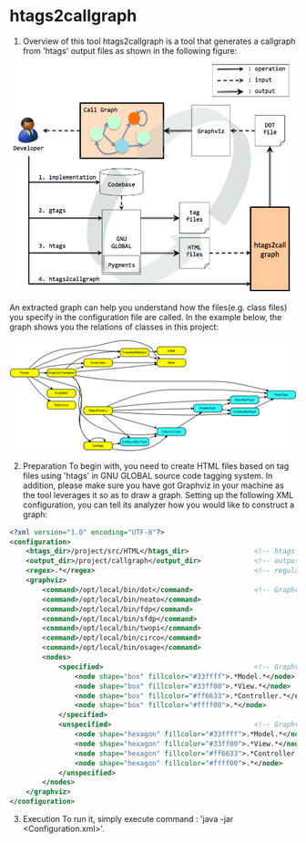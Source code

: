 # htags2callgraph

1. Overview of this tool
 htags2callgraph is a tool that generates a callgraph from 'htags' output files as shown in the following figure:

![Big Picture](https://github.com/hiroki-sawano/htags2callgraph/blob/master/images/big_picture.png)

 An extracted graph can help you understand how the files(e.g. class files) you specify in the configuration file are called. 
 In the example below, the graph shows you the relations of classes in this project:

![Call graph example](https://github.com/hiroki-sawano/htags2callgraph/blob/master/images/callgraph.gif)

2. Preparation
 To begin with, you need to create HTML files based on tag files using 'htags' in GNU GLOBAL source code tagging system. In addition, please make sure you have got Graphviz in your machine as the tool leverages it so as to draw a graph.
 Setting up the following XML configuration, you can tell its analyzer how you would like to construct a graph:
````xml
<?xml version="1.0" encoding="UTF-8"?>
<configuration>
    <htags_dir>/project/src/HTML</htags_dir>                <!-- htags HTML directory -->
    <output_dir>/project/callgraph</output_dir>             <!-- output directory -->
    <regex>.*</regex>                                       <!-- regular expression that matchs file names you focus on(i.e. callees) -->
    <graphviz>
        <command>/opt/local/bin/dot</command>               <!-- Graphviz commands --> 
        <command>/opt/local/bin/neato</command>
        <command>/opt/local/bin/fdp</command>
        <command>/opt/local/bin/sfdp</command>
        <command>/opt/local/bin/twopi</command>
        <command>/opt/local/bin/circo</command>
        <command>/opt/local/bin/osage</command>
        <nodes>
            <specified>                                     <!-- Graphviz node settings for nodes meeting regex condition -->
                <node shape="box" fillcolor="#33ffff">.*Model.*</node>            <!-- only support shape and fillcolor attributions -->
                <node shape="box" fillcolor="#33ff00">.*View.*</node>
                <node shape="box" fillcolor="#ff6633">.*Controller.*</node>
                <node shape="box" fillcolor="#ffff00">.*</node>
            </specified>
            <unspecified>                                   <!-- Graphviz node settings for unspecified nodes calling specified ones -->
                <node shape="hexagon" fillcolor="#33ffff">.*Model.*</node>
                <node shape="hexagon" fillcolor="#33ff00">.*View.*</node>
                <node shape="hexagon" fillcolor="#ff6633">.*Controller.*</node>
                <node shape="hexagon" fillcolor="#ffff00">.*</node>
            </unspecified>
        </nodes>
    </graphviz>
</configuration>
````
3. Execution
 To run it, simply execute command : 'java -jar <JAR file> <Configuration.xml>'.
